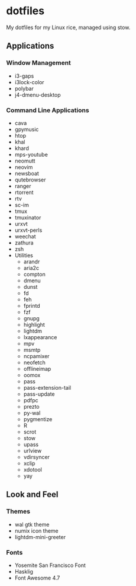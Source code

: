 # dotfiles
My dotfiles for my Linux rice, managed using stow.

## Applications

### Window Management

- i3-gaps
- i3lock-color
- polybar
- j4-dmenu-desktop

### Command Line Applications

- cava
- gpymusic
- htop
- khal
- khard
- mps-youtube
- neomutt
- neovim
- newsboat
- qutebrowser
- ranger
- rtorrent
- rtv
- sc-im
- tmux
- tmuxinator
- urxvt
- urxvt-perls
- weechat
- zathura
- zsh
- Utilities
    - arandr
    - aria2c
    - compton
    - dmenu
    - dunst
    - fd
    - feh
    - fprintd
    - fzf
    - gnupg
    - highlight
    - lightdm
    - lxappearance
    - mpv
    - msmtp
    - ncpamixer
    - neofetch
    - offlineimap
    - oomox
    - pass
    - pass-extension-tail
    - pass-update
    - pdfpc
    - prezto
    - py-wal
    - pygmentize
    - R
    - scrot
    - stow
    - upass
    - urlview
    - vdirsyncer
    - xclip
    - xdotool
    - yay

## Look and Feel

### Themes

- wal gtk theme
- numix icon theme
- lightdm-mini-greeter

### Fonts

- Yosemite San Francisco Font
- Hasklig
- Font Awesome 4.7
